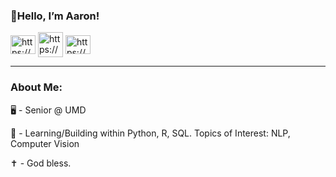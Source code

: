 <h3 align="left">👋Hello, I’m Aaron!</h3>

<a href="https://www.linkedin.com/in/aarontekle/" target="blank"><img align="center" src="https://raw.githubusercontent.com/rahuldkjain/github-profile-readme-generator/master/src/images/icons/Social/linked-in-alt.svg" alt="https://www.linkedin.com/in/aarontekle/" height="30" width="40" /></a>
<a href="https://huggingface.co/Aatekle" target="blank"><img align="center" src="https://cdn-lfs.huggingface.co/repos/96/a2/96a2c8468c1546e660ac2609e49404b8588fcf5a748761fa72c154b2836b4c83/9cf16f4f32604eaf76dabbdf47701eea5a768ebcc7296acc1d1758181f71db73?response-content-disposition=inline%3B+filename*%3DUTF-8%27%27hf-logo.png%3B+filename%3D%22hf-logo.png%22%3B&response-content-type=image%2Fpng&Expires=1724767183&Policy=eyJTdGF0ZW1lbnQiOlt7IkNvbmRpdGlvbiI6eyJEYXRlTGVzc1RoYW4iOnsiQVdTOkVwb2NoVGltZSI6MTcyNDc2NzE4M319LCJSZXNvdXJjZSI6Imh0dHBzOi8vY2RuLWxmcy5odWdnaW5nZmFjZS5jby9yZXBvcy85Ni9hMi85NmEyYzg0NjhjMTU0NmU2NjBhYzI2MDllNDk0MDRiODU4OGZjZjVhNzQ4NzYxZmE3MmMxNTRiMjgzNmI0YzgzLzljZjE2ZjRmMzI2MDRlYWY3NmRhYmJkZjQ3NzAxZWVhNWE3NjhlYmNjNzI5NmFjYzFkMTc1ODE4MWY3MWRiNzM%7EcmVzcG9uc2UtY29udGVudC1kaXNwb3NpdGlvbj0qJnJlc3BvbnNlLWNvbnRlbnQtdHlwZT0qIn1dfQ__&Signature=g60dbrTOO2XvehsJmq4RxQ6mbUUwkFpkiKIVe-XcO5pRaSpdKz2CI9be-6JvW9tmOa3sfWofxrzRCkhb0eQD%7EvHjmlU0i6h2b7gTuiS6XjxrrXLM96J%7EQX079Iut2KZXxgbLOyg685PVSoloMDz3tmXivUPakkHcx9smAXS6aSEzXiDd%7Ec2X3007ernI5B9Zyd1qeXvLGcxPpZ4upk6dj3CufjyS8rbjQiSv-Co8VR4Nm3ydVqsbj7VzTTQ-gTtvbD%7E3B2wU738AqOTa6AL0lu6fylV7vIGEjF2vqQa5aUrg%7EAxS2zUeUV60aQclpc%7Eb9DGPhjredzBGZLGMSLo9PA__&Key-Pair-Id=K3ESJI6DHPFC7" alt="https://huggingface.co/Aatekle" height="40" width="40" /></a>
<a href="https://stackoverflow.com/users/21242053/aaron-tekle" target="blank"><img align="center" src="https://raw.githubusercontent.com/rahuldkjain/github-profile-readme-generator/master/src/images/icons/Social/stack-overflow.svg" alt="https://stackoverflow.com/users/21242053/aatekle" height="30" width="40" /></a>
______________________________________________________________________________________________

<h3 align="left">About Me:</h3>
<p align="left">
  
:desktop_computer: - Senior @ UMD
  
:deciduous_tree:	- Learning/Building within Python, R, SQL. Topics of Interest: NLP, Computer Vision
  
:latin_cross:	- God bless.
</p>
